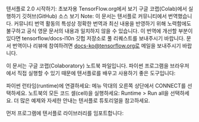 
텐서플로 2.0 시작하기: 초보자용
TensorFlow.org에서 보기	구글 코랩(Colab)에서 실행하기	깃허브(GitHub) 소스 보기
Note: 이 문서는 텐서플로 커뮤니티에서 번역했습니다. 커뮤니티 번역 활동의 특성상 정확한 번역과 최신 내용을 반영하기 위해 노력함에도 불구하고 공식 영문 문서의 내용과 일치하지 않을 수 있습니다. 이 번역에 개선할 부분이 있다면 tensorflow/docs-l10n 깃헙 저장소로 풀 리퀘스트를 보내주시기 바랍니다. 문서 번역이나 리뷰에 참여하려면 docs-ko@tensorflow.org로 메일을 보내주시기 바랍니다.

이 문서는 구글 코랩(Colaboratory) 노트북 파일입니다. 파이썬 프로그램을 브라우저에서 직접 실행할 수 있기 때문에 텐서플로를 배우고 사용하기 좋은 도구입니다:

파이썬 런타임(runtime)에 연결하세요: 메뉴 막대의 오른쪽 상단에서 CONNECT를 선택하세요.
노트북의 모든 코드 셀(cell)을 실행하세요: Runtime > Run all을 선택하세요.
더 많은 예제와 자세한 안내는 텐서플로 튜토리얼을 참고하세요.

먼저 프로그램에 텐서플로 라이브러리를 임포트합니다: